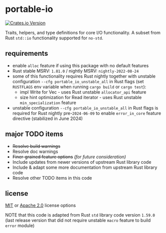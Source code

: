 # portable-io

[![Crates.io Version](https://img.shields.io/crates/v/portable-io?style=flat-square)](https://crates.io/crates/portable-io)

<!-- XXX TODO CHECK FOR DUPLICATED INFO HERE --->

<!-- XXX TODO CHECK FOR & RESOLVE TODO COMMENTS COPIED FROM lib.rs -->

<!-- cargo-sync-readme start -->

Traits, helpers, and type definitions for core I/O functionality.
A subset from Rust `std::io` functionality supported for `no-std`.

<!-- TODO: MAINTAIN & VERIFY SYNC WITH README, POSSIBLY USING CARGO TOOL: cargo-sync-readme -->

<!-- TODO INCLUDE & ADAPT MORE DOC COMMENTS FROM RUST STD IO LIBRARY CODE -->

<!-- TODO: CLEANUP AS MANY CARGO DOC WARNINGS AS POSSIBLE & CHECK THIS IN CI -->

<!-- cargo-sync-readme end -->

## requirements

- enable `alloc` feature if using this package with no default features
- Rust stable MSRV: `1.81.0` / nightly MSRV: `nightly-2022-08-24`
- some of this functionality requires Rust nightly together with unstable configuration `--cfg portable_io_unstable_all` in Rust flags (set `RUSTFLAGS` env variable when running `cargo build` or `cargo test`):
  - impl Write for Vec - uses Rust unstable `allocator_api` feature
  - size hint optimization for Read iterator - uses Rust unstable `min_specialization` feature
- unstable configuration `--cfg portable_io_unstable_all` in Rust flags is required for Rust nightly pre-`2024-06-09` to enable `error_in_core` feature directive (stabilized in June 2024)

## major TODO items

- ~~Resolve build warnings~~
- Resolve doc warnings
- ~~Finer-grained feature options~~ _(for future consideration)_
- Include updates from newer versions of upstream Rust library code
- Include & adapt some more documentation from upstream Rust library code
- Resolve other TODO items in this code

## license

[MIT](./LICENSE-MIT) or [Apache 2.0](./LICENSE-APACHE) license options

NOTE that this code is adapted from Rust `std` library code version `1.59.0`
(last release version that did not require unstable `macro` feature to build `error` module)
